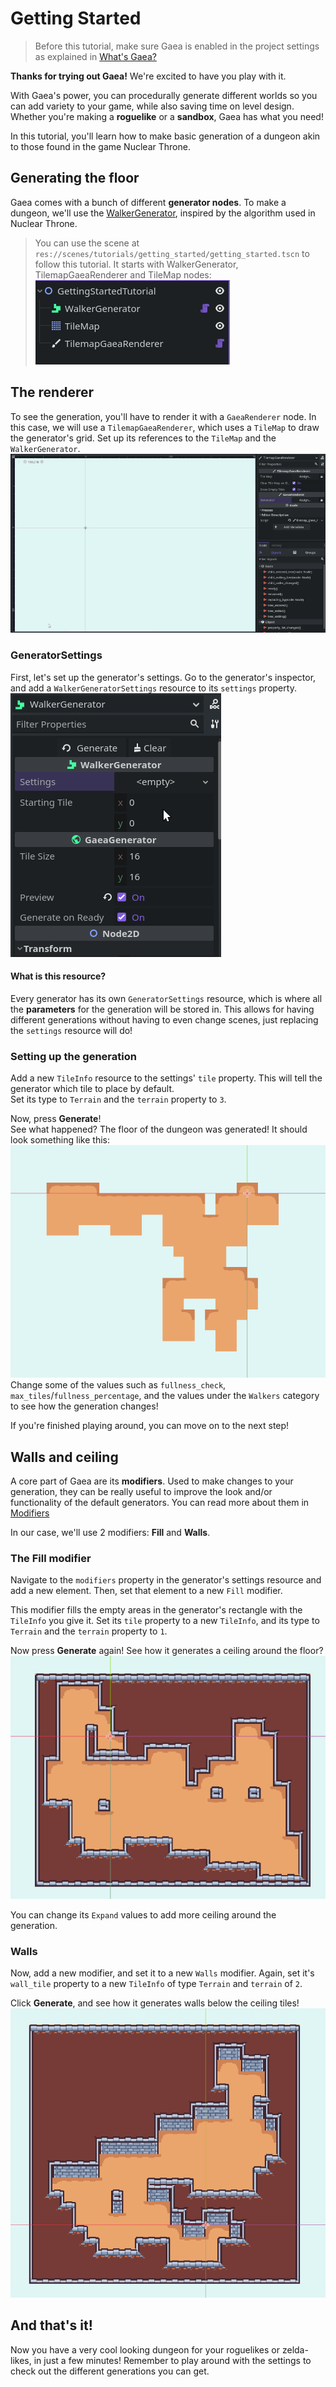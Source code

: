 # Getting Started

> Before this tutorial, make sure Gaea is enabled in the project settings as explained in [What's Gaea?](/README.md)

**Thanks for trying out Gaea!** We're excited to have you play with it.

With Gaea's power, you can procedurally generate different worlds so you can add variety to your game, while also saving time on level design. Whether you're making a **roguelike** or a **sandbox**, Gaea has what you need!

In this tutorial, you'll learn how to make basic generation of a dungeon akin to those found in the game Nuclear Throne.

## Generating the floor

Gaea comes with a bunch of different **generator nodes**. To make a dungeon, we'll use the [WalkerGenerator](/generators/walker.md), inspired by the algorithm used in Nuclear Throne.

> You can use the scene at `res://scenes/tutorials/getting_started/getting_started.tscn` to follow this tutorial. It starts with WalkerGenerator, TilemapGaeaRenderer and TileMap nodes:\
> ![Scene tree](../assets/tutorials/getting_started/scene-tree.png)

## The renderer

To see the generation, you'll have to render it with a `GaeaRenderer` node. In this case, we will use a `TilemapGaeaRenderer`, which uses a `TileMap` to draw the generator's grid. Set up its references to the `TileMap` and the `WalkerGenerator`.
![Referencing nodes](../assets/tutorials/getting_started/referencing_nodes.gif)

### GeneratorSettings

First, let's set up the generator's settings. Go to the generator's inspector, and add a `WalkerGeneratorSettings` resource to its `settings` property.\
![Adding settings to the generator](../assets/tutorials/getting_started/adding_settings.gif)

#### What is this resource?
Every generator has its own `GeneratorSettings` resource, which is where all the **parameters** for the generation will be stored in. This allows for having different generations without having to even change scenes, just replacing the `settings` resource will do!

### Setting up the generation
Add a new `TileInfo` resource to the settings' `tile` property. This will tell the generator which tile to place by default.\
Set its type to `Terrain` and the `terrain` property to `3`.

Now, press **Generate**!\
See what happened? The floor of the dungeon was generated! It should look something like this:\
![Dungeon floor](../assets/tutorials/getting_started/dungeon_floor.png)\
Change some of the values such as `fullness_check`, `max_tiles`/`fullness_percentage`, and the values under the `Walkers` category to see how the generation changes!

If you're finished playing around, you can move on to the next step!

## Walls and ceiling

A core part of Gaea are its **modifiers**. Used to make changes to your generation, they can be really useful to improve the look and/or functionality of the default generators. You can read more about them in [Modifiers](/modifiers.md)

In our case, we'll use 2 modifiers: **Fill** and **Walls**.

### The Fill modifier

Navigate to the `modifiers` property in the generator's settings resource and add a new element. Then, set that element to a new `Fill` modifier.

This modifier fills the empty areas in the generator's rectangle with the `TileInfo` you give it. Set its `tile` property to a new `TileInfo`, and its type to `Terrain` and the `terrain` property to `1`.

Now press **Generate** again! See how it generates a ceiling around the floor?\
![Ceiling](../assets/tutorials/getting_started/ceiling.png)

You can change its `Expand` values to add more ceiling around the generation.

### Walls

Now, add a new modifier, and set it to a new `Walls` modifier. Again, set it's `wall_tile` property to a new `TileInfo` of type `Terrain` and `terrain` of `2`.

Click **Generate**, and see how it generates walls below the ceiling tiles!\
![Walls](../assets/tutorials/getting_started/walls.png)

## And that's it!

Now you have a very cool looking dungeon for your roguelikes or zelda-likes, in just a few minutes! Remember to play around with the settings to check out the different generations you can get.